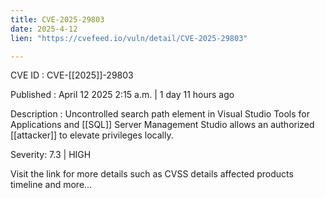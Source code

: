```yaml
---
title: CVE-2025-29803
date: 2025-4-12
lien: "https://cvefeed.io/vuln/detail/CVE-2025-29803"

---
```


CVE ID : CVE-[[2025]]-29803

Published :  April 12
2025
2:15 a.m. | 1 day
11 hours ago

Description : Uncontrolled search path element in Visual Studio Tools for Applications and  [[SQL]] Server Management Studio allows an authorized  [[attacker]] to elevate privileges locally.

Severity: 7.3 | HIGH

Visit the link for more details
such as CVSS details
affected products
timeline
and more...
